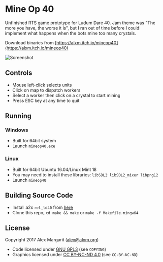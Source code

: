 # Mine Op 40

Unfinished RTS game prototype for Ludum Dare 40. Jam theme was "The more you have, the worse it is", but I ran out of time before I could implement what happens when the bots mine too many crystals.

Download binaries from [https://alxm.itch.io/mineop40](https://alxm.itch.io/mineop40)

![Screenshot](https://github.com/alxm/mineop40/raw/master/screenshots/MineOp40.gif "Screenshot")

## Controls

* Mouse left-click selects units
* Click on map to dispatch workers
* Select a worker then click on a crystal to start mining
* Press ESC key at any time to quit

## Running

### Windows

* Built for 64bit system
* Launch `mineop40.exe`

### Linux

* Built for 64bit Ubuntu 16.04/Linux Mint 18
* You may need to install these libraries: `libSDL2 libSDL2_mixer libpng12`
* Launch `mineop40`

## Building Source Code

* Install a2x `rel_ld40` from [here](https://github.com/alxm/a2x/tree/rel_ld40)
* Clone this repo, `cd make && make` or `make -f Makefile.mingw64`

## License

Copyright 2017 Alex Margarit (alex@alxm.org)

* Code licensed under [GNU GPL3](https://www.gnu.org/licenses/gpl.html) (see `COPYING`)
* Graphics licensed under [CC BY-NC-ND 4.0](https://creativecommons.org/licenses/by-nc-nd/4.0/) (see `CC-BY-NC-ND`)
